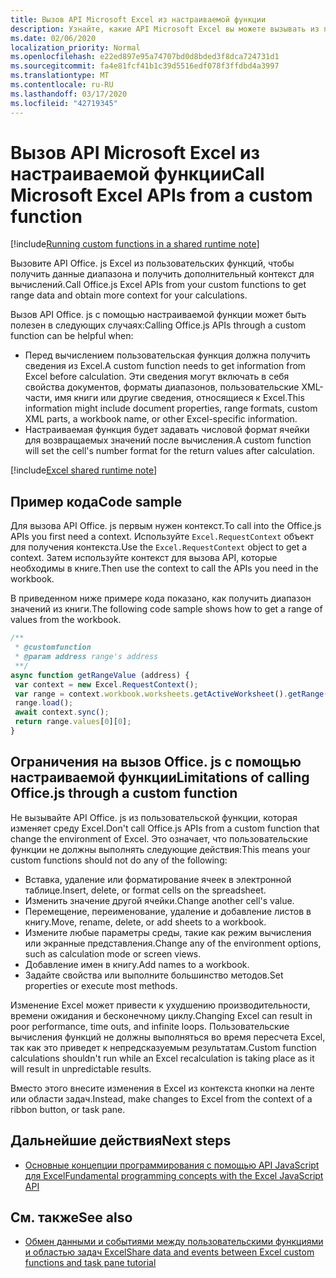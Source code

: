```yaml
---
title: Вызов API Microsoft Excel из настраиваемой функции
description: Узнайте, какие API Microsoft Excel вы можете вызывать из пользовательской функции.
ms.date: 02/06/2020
localization_priority: Normal
ms.openlocfilehash: e22ed897e95a74707bd0d8bded3f8dca724731d1
ms.sourcegitcommit: fa4e81fcf41b1c39d5516edf078f3ffdbd4a3997
ms.translationtype: MT
ms.contentlocale: ru-RU
ms.lasthandoff: 03/17/2020
ms.locfileid: "42719345"
---
```

# <a name="call-microsoft-excel-apis-from-a-custom-function"></a><span data-ttu-id="dfbcc-103">Вызов API Microsoft Excel из настраиваемой функции</span><span class="sxs-lookup"><span data-stu-id="dfbcc-103">Call Microsoft Excel APIs from a custom function</span></span>

[!include[Running custom functions in a shared runtime note](../includes/excel-shared-runtime-preview-note.md)]

<span data-ttu-id="dfbcc-104">Вызовите API Office. js Excel из пользовательских функций, чтобы получить данные диапазона и получить дополнительный контекст для вычислений.</span><span class="sxs-lookup"><span data-stu-id="dfbcc-104">Call Office.js Excel APIs from your custom functions to get range data and obtain more context for your calculations.</span></span>

<span data-ttu-id="dfbcc-105">Вызов API Office. js с помощью настраиваемой функции может быть полезен в следующих случаях:</span><span class="sxs-lookup"><span data-stu-id="dfbcc-105">Calling Office.js APIs through a custom function can be helpful when:</span></span>

- <span data-ttu-id="dfbcc-106">Перед вычислением пользовательская функция должна получить сведения из Excel.</span><span class="sxs-lookup"><span data-stu-id="dfbcc-106">A custom function needs to get information from Excel before calculation.</span></span> <span data-ttu-id="dfbcc-107">Эти сведения могут включать в себя свойства документов, форматы диапазонов, пользовательские XML-части, имя книги или другие сведения, относящиеся к Excel.</span><span class="sxs-lookup"><span data-stu-id="dfbcc-107">This information might include document properties, range formats, custom XML parts, a workbook name, or other Excel-specific information.</span></span>
- <span data-ttu-id="dfbcc-108">Настраиваемая функция будет задавать числовой формат ячейки для возвращаемых значений после вычисления.</span><span class="sxs-lookup"><span data-stu-id="dfbcc-108">A custom function will set the cell's number format for the return values after calculation.</span></span>

[!include[Excel shared runtime note](../includes/note-requires-shared-runtime.md)]

## <a name="code-sample"></a><span data-ttu-id="dfbcc-109">Пример кода</span><span class="sxs-lookup"><span data-stu-id="dfbcc-109">Code sample</span></span>

<span data-ttu-id="dfbcc-110">Для вызова API Office. js первым нужен контекст.</span><span class="sxs-lookup"><span data-stu-id="dfbcc-110">To call into the Office.js APIs you first need a context.</span></span> <span data-ttu-id="dfbcc-111">Используйте `Excel.RequestContext` объект для получения контекста.</span><span class="sxs-lookup"><span data-stu-id="dfbcc-111">Use the `Excel.RequestContext` object to get a context.</span></span> <span data-ttu-id="dfbcc-112">Затем используйте контекст для вызова API, которые необходимы в книге.</span><span class="sxs-lookup"><span data-stu-id="dfbcc-112">Then use the context to call the APIs you need in the workbook.</span></span>

<span data-ttu-id="dfbcc-113">В приведенном ниже примере кода показано, как получить диапазон значений из книги.</span><span class="sxs-lookup"><span data-stu-id="dfbcc-113">The following code sample shows how to get a range of values from the workbook.</span></span>

```JavaScript
/**
 * @customfunction
 * @param address range's address
 **/
async function getRangeValue (address) {
 var context = new Excel.RequestContext();
 var range = context.workbook.worksheets.getActiveWorksheet().getRange(address);
 range.load();
 await context.sync();
 return range.values[0][0];
}
```

## <a name="limitations-of-calling-officejs-through-a-custom-function"></a><span data-ttu-id="dfbcc-114">Ограничения на вызов Office. js с помощью настраиваемой функции</span><span class="sxs-lookup"><span data-stu-id="dfbcc-114">Limitations of calling Office.js through a custom function</span></span>

<span data-ttu-id="dfbcc-115">Не вызывайте API Office. js из пользовательской функции, которая изменяет среду Excel.</span><span class="sxs-lookup"><span data-stu-id="dfbcc-115">Don't call Office.js APIs from a custom function that change the environment of Excel.</span></span> <span data-ttu-id="dfbcc-116">Это означает, что пользовательские функции не должны выполнять следующие действия:</span><span class="sxs-lookup"><span data-stu-id="dfbcc-116">This means your custom functions should not do any of the following:</span></span>

- <span data-ttu-id="dfbcc-117">Вставка, удаление или форматирование ячеек в электронной таблице.</span><span class="sxs-lookup"><span data-stu-id="dfbcc-117">Insert, delete, or format cells on the spreadsheet.</span></span>
- <span data-ttu-id="dfbcc-118">Изменить значение другой ячейки.</span><span class="sxs-lookup"><span data-stu-id="dfbcc-118">Change another cell's value.</span></span>
- <span data-ttu-id="dfbcc-119">Перемещение, переименование, удаление и добавление листов в книгу.</span><span class="sxs-lookup"><span data-stu-id="dfbcc-119">Move, rename, delete, or add sheets to a workbook.</span></span>
- <span data-ttu-id="dfbcc-120">Измените любые параметры среды, такие как режим вычисления или экранные представления.</span><span class="sxs-lookup"><span data-stu-id="dfbcc-120">Change any of the environment options, such as calculation mode or screen views.</span></span>
- <span data-ttu-id="dfbcc-121">Добавление имен в книгу.</span><span class="sxs-lookup"><span data-stu-id="dfbcc-121">Add names to a workbook.</span></span>
- <span data-ttu-id="dfbcc-122">Задайте свойства или выполните большинство методов.</span><span class="sxs-lookup"><span data-stu-id="dfbcc-122">Set properties or execute most methods.</span></span>

<span data-ttu-id="dfbcc-123">Изменение Excel может привести к ухудшению производительности, времени ожидания и бесконечному циклу.</span><span class="sxs-lookup"><span data-stu-id="dfbcc-123">Changing Excel can result in poor performance, time outs, and infinite loops.</span></span> <span data-ttu-id="dfbcc-124">Пользовательские вычисления функций не должны выполняться во время пересчета Excel, так как это приведет к непредсказуемым результатам.</span><span class="sxs-lookup"><span data-stu-id="dfbcc-124">Custom function calculations shouldn't run while an Excel recalculation is taking place as it will result in unpredictable results.</span></span>

<span data-ttu-id="dfbcc-125">Вместо этого внесите изменения в Excel из контекста кнопки на ленте или области задач.</span><span class="sxs-lookup"><span data-stu-id="dfbcc-125">Instead, make changes to Excel from the context of a ribbon button, or task pane.</span></span>

## <a name="next-steps"></a><span data-ttu-id="dfbcc-126">Дальнейшие действия</span><span class="sxs-lookup"><span data-stu-id="dfbcc-126">Next steps</span></span>

- [<span data-ttu-id="dfbcc-127">Основные концепции программирования с помощью API JavaScript для Excel</span><span class="sxs-lookup"><span data-stu-id="dfbcc-127">Fundamental programming concepts with the Excel JavaScript API</span></span>](../reference/overview/excel-add-ins-reference-overview.md)

## <a name="see-also"></a><span data-ttu-id="dfbcc-128">См. также</span><span class="sxs-lookup"><span data-stu-id="dfbcc-128">See also</span></span>

- [<span data-ttu-id="dfbcc-129">Обмен данными и событиями между пользовательскими функциями и областью задач Excel</span><span class="sxs-lookup"><span data-stu-id="dfbcc-129">Share data and events between Excel custom functions and task pane tutorial</span></span>](../tutorials/share-data-and-events-between-custom-functions-and-the-task-pane-tutorial.md)